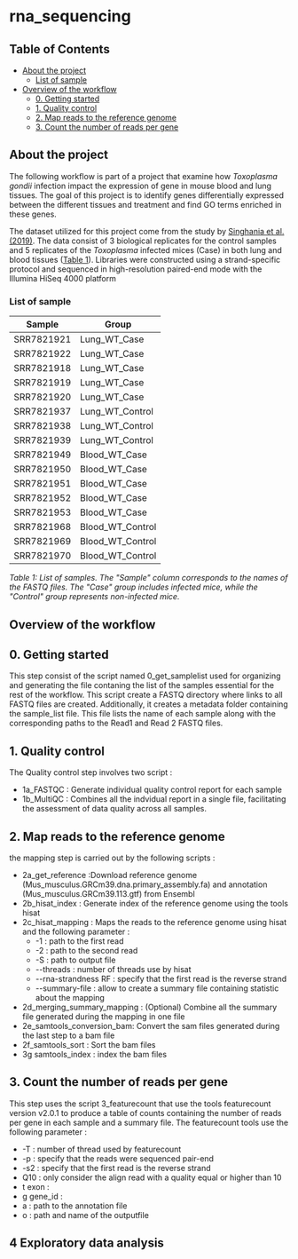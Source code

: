 # rna_sequencing

## Table of Contents
- [About the project](#about-the-project)
  - [List of sample](#list-of-sample)
- [Overview of the workflow](#overview-of-the-workflow)
  - [0. Getting started](#0-getting-started)
  - [1. Quality control](#1-quality-control)
  - [2. Map reads to the reference genome](#2-map-reads-to-the-reference-genome)
  - [3. Count the number of reads per gene](#3-Count-the-number-of-reads-per-gene)
  
## About the project

The following workflow is part of a project that examine how *Toxoplasma gondii* infection impact the expression of gene in mouse blood and lung tissues. The goal of this project is to identify genes differentially expressed between the different tissues and treatment and find GO terms enriched in these genes.

The dataset utilized for this project come from the study by [Singhania et al. (2019)](https://www.nature.com/articles/s41467-019-10601-6). The data consist of 3 biological replicates for the control samples and 5 replicates of the *Toxoplasma* infected mices (Case) in both lung and blood tissues ([Table 1](#list-of-samples)).
Libraries were constructed using a strand-specific protocol and sequenced in high-resolution paired-end mode with the Illumina HiSeq 4000 platform

### List of sample 

|Sample	|Group|
|-------|------|
|SRR7821921|	Lung_WT_Case|
SRR7821922|	Lung_WT_Case
SRR7821918	|Lung_WT_Case
SRR7821919	|Lung_WT_Case
SRR7821920|	Lung_WT_Case
SRR7821937	|Lung_WT_Control
SRR7821938	|Lung_WT_Control
SRR7821939	|Lung_WT_Control
SRR7821949	|Blood_WT_Case
SRR7821950	|Blood_WT_Case
SRR7821951	|Blood_WT_Case
SRR7821952	|Blood_WT_Case
SRR7821953	|Blood_WT_Case
SRR7821968	|Blood_WT_Control
SRR7821969	|Blood_WT_Control
SRR7821970|	Blood_WT_Control

*Table 1: List of samples. The "Sample" column corresponds to the names of the FASTQ files. The "Case" group includes infected mice, while the "Control" group represents non-infected mice.*
## Overview of the workflow

## 0. Getting started

This step consist of the script named 0_get_samplelist used for organizing and generating the file contaning the list of the samples essential for the rest of the workflow. This script create a FASTQ directory where links to all FASTQ files are created. Additionally, it creates a metadata folder containing the sample_list file. This file lists the name of each sample along with the corresponding paths to the Read1 and Read 2 FASTQ files.

## 1. Quality control 

The Quality control step involves two script :
- 1a_FASTQC : Generate individual quality control report for each sample
- 1b_MultiQC : Combines all the indvidual report in a single file, facilitating the assessment of data quality across all samples.

## 2. Map reads to the reference genome

the mapping step is carried out by the following scripts :
- 2a_get_reference :Download reference genome (Mus_musculus.GRCm39.dna.primary_assembly.fa) and annotation (Mus_musculus.GRCm39.113.gtf) from Ensembl
- 2b_hisat_index : Generate index of the reference genome using the tools hisat 
- 2c_hisat_mapping : Maps the reads to the reference genome using hisat and the following parameter :
    - -1 : path to the first read
    - -2 : path to the second read
    - -S : path to output file 
    - --threads : number of threads use by hisat
    - --rna-strandness RF :  specify that the first read is the reverse strand
    - --summary-file : allow to create a summary file containing statistic about the mapping
- 2d_merging_summary_mapping : (Optional) Combine all the summary file generated during the mapping in one file
- 2e_samtools_conversion_bam: Convert the sam files generated during the last step to a bam file
- 2f_samtools_sort : Sort the bam files
- 3g samtools_index : index the bam files

## 3. Count the number of reads per gene
This step uses the script 3_featurecount that use the tools featurecount version v2.0.1 to produce a table of counts containing the number of reads per gene in each sample and a summary file. 
The featurecount tools use the following parameter :
- -T : number of thread used by featurecount
- -p : specify that the reads were sequenced pair-end
- -s2 : specify that the first read is the reverse strand
- Q10 : only consider the align read with a quality equal or higher than 10
- t exon :
- g gene_id :
- a : path to the annotation file
- o : path and name of the outputfile

## 4 Exploratory data analysis

